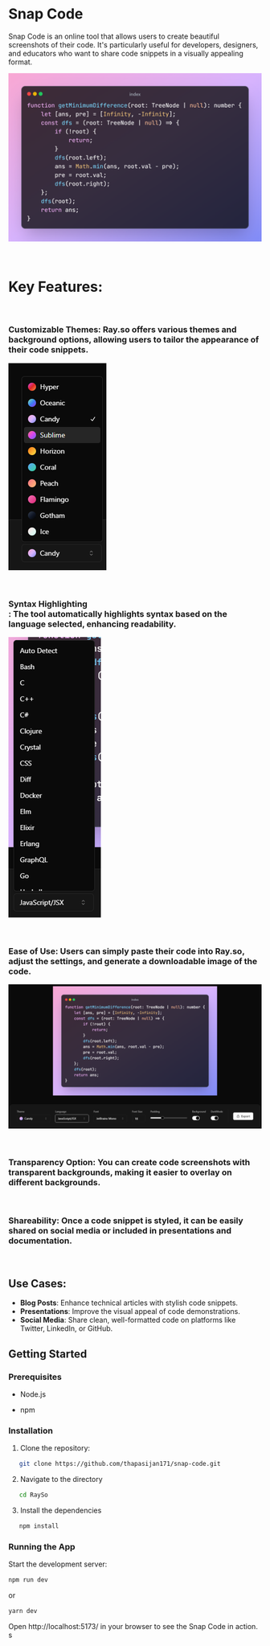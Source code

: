 # Snap Code 

Snap Code is an online tool that allows users to create beautiful screenshots of their code. It's particularly useful for developers, designers, and educators who want to share code snippets in a visually appealing format.

![screenshot](./public/images/demo.png)
</br>

<br> 

# Key Features:
<br>

### <b>Customizable Themes</b>: Ray.so offers various themes and background options, allowing users to tailor the appearance of their code snippets.

![screenshot](./public/images/CustomizableThemes.png)

<br>

### Syntax Highlighting</br>: The tool automatically highlights syntax based on the language selected, enhancing readability.

![screenshot](./public/images/SyntaxHighlighting.png) 

<br>

### Ease of Use</b>: Users can simply paste their code into Ray.so, adjust the settings, and generate a downloadable image of the code.

![screenshot](./public/images/EaseOfUse.png) 

<br>


### Transparency Option</b>: You can create code screenshots with transparent backgrounds, making it easier to overlay on different backgrounds.

<br>

### Shareability:</b> Once a code snippet is styled, it can be easily shared on social media or included in presentations and documentation.

</br>

## Use Cases:
- <b>Blog Posts</b>: Enhance technical articles with stylish code snippets.
- <b>Presentations</b>: Improve the visual appeal of code demonstrations.
- <b>Social Media</b>: Share clean, well-formatted code on platforms like Twitter, LinkedIn, or GitHub.


## Getting Started

### Prerequisites

- Node.js

- npm 

### Installation

1. Clone the repository:
```bash
   git clone https://github.com/thapasijan171/snap-code.git
   ```
2. Navigate to the directory
```bash
   cd RaySo
   ```
3. Install the dependencies
```bash
   npm install
   ```
### Running the App
Start the development server:
``` bash
npm run dev
```
or
```bash
yarn dev
```
Open http://localhost:5173/ in your browser to see the Snap Code in action.
s